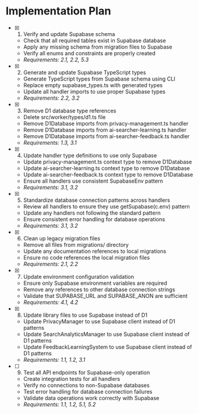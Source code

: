 # Implementation Plan

- [x] 1. Verify and update Supabase schema
  - Check that all required tables exist in Supabase database
  - Apply any missing schema from migration files to Supabase
  - Verify all enums and constraints are properly created
  - _Requirements: 2.1, 2.2, 5.3_

- [x] 2. Generate and update Supabase TypeScript types
  - Generate TypeScript types from Supabase schema using CLI
  - Replace empty supabase_types.ts with generated types
  - Update all handler imports to use proper Supabase types
  - _Requirements: 2.2, 3.2_

- [x] 3. Remove D1 database type references
  - Delete src/worker/types/d1.ts file
  - Remove D1Database imports from privacy-management.ts handler
  - Remove D1Database imports from ai-searcher-learning.ts handler
  - Remove D1Database imports from ai-searcher-feedback.ts handler
  - _Requirements: 1.3, 3.1_

- [x] 4. Update handler type definitions to use only Supabase
  - Update privacy-management.ts context type to remove D1Database
  - Update ai-searcher-learning.ts context type to remove D1Database  
  - Update ai-searcher-feedback.ts context type to remove D1Database
  - Ensure all handlers use consistent SupabaseEnv pattern
  - _Requirements: 3.1, 3.2_

- [x] 5. Standardize database connection patterns across handlers
  - Review all handlers to ensure they use getSupabase(c.env) pattern
  - Update any handlers not following the standard pattern
  - Ensure consistent error handling for database operations
  - _Requirements: 3.1, 3.2_

- [x] 6. Clean up legacy migration files
  - Remove all files from migrations/ directory
  - Update any documentation references to local migrations
  - Ensure no code references the local migration files
  - _Requirements: 2.1, 2.2_

- [x] 7. Update environment configuration validation
  - Ensure only Supabase environment variables are required
  - Remove any references to other database connection strings
  - Validate that SUPABASE_URL and SUPABASE_ANON are sufficient
  - _Requirements: 4.1, 4.2_

- [x] 8. Update library files to use Supabase instead of D1
  - Update PrivacyManager to use Supabase client instead of D1 patterns
  - Update SearchAnalyticsManager to use Supabase client instead of D1 patterns
  - Update FeedbackLearningSystem to use Supabase client instead of D1 patterns
  - _Requirements: 1.1, 1.2, 3.1_

- [ ] 9. Test all API endpoints for Supabase-only operation
  - Create integration tests for all handlers
  - Verify no connections to non-Supabase databases
  - Test error handling for database connection failures
  - Validate data operations work correctly with Supabase
  - _Requirements: 1.1, 1.2, 5.1, 5.2_